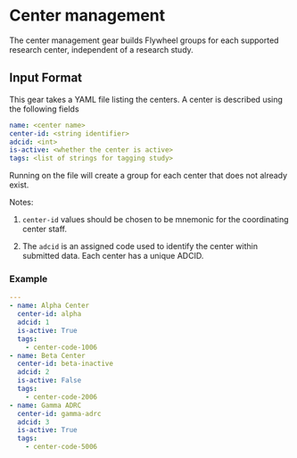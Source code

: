 # Center management

The center management gear builds Flywheel groups for each supported research center, independent of a research study.

## Input Format

This gear takes a YAML file listing the centers.
A center is described using the following fields

```yaml
name: <center name>
center-id: <string identifier>
adcid: <int>
is-active: <whether the center is active>
tags: <list of strings for tagging study>
```

Running on the file will create a group for each center that does not already exist.

Notes: 

1. `center-id` values should be chosen to be mnemonic for the coordinating center staff.

2. The `adcid` is an assigned code used to identify the center within submitted data.
   Each center has a unique ADCID.

### Example

```yaml
---
- name: Alpha Center
  center-id: alpha
  adcid: 1
  is-active: True
  tags:
    - center-code-1006
- name: Beta Center
  center-id: beta-inactive
  adcid: 2
  is-active: False
  tags:
    - center-code-2006
- name: Gamma ADRC
  center-id: gamma-adrc
  adcid: 3
  is-active: True
  tags:
    - center-code-5006
```